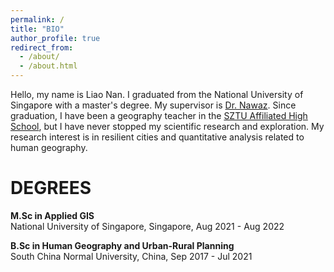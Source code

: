 ```yaml
---
permalink: /
title: "BIO"
author_profile: true
redirect_from: 
  - /about/
  - /about.html
---
```


Hello, my name is Liao Nan. I graduated from the National University of Singapore with a master's degree. My supervisor is [Dr. Nawaz](https://discovery.nus.edu.sg/6392-muhammad-nawaz). Since graduation, I have been a geography teacher in the [SZTU Affiliated High School](https://sztuhs.sztu.edu.cn/jsdw1.htm), but I have never stopped my scientific research and exploration. My research interest is in resilient cities and quantitative analysis related to human geography.


DEGREES
======
**M.Sc in Applied GIS**\
National University of Singapore, Singapore, Aug 2021 - Aug 2022

**B.Sc in Human Geography and Urban-Rural Planning**\
South China Normal University, China, Sep 2017 - Jul 2021

